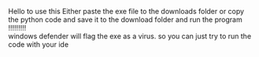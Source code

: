 Hello to use this Either paste the exe file to the downloads folder or copy the python code and save it to the download folder and run the program
<br/>
!!!!!!!!!<br/>
windows defender will flag the exe as a virus. so you can just try to run the code with your ide
